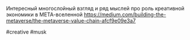 
Интересный многослойный взгляд и ряд мыслей про роль креативной экономики в МЕТА-вселенной https://medium.com/building-the-metaverse/the-metaverse-value-chain-afcf9e09e3a7

#creative #musk 
